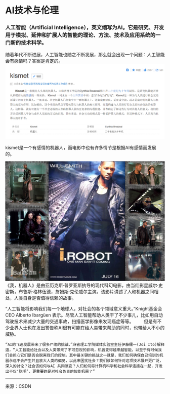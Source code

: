 # AI技术与伦理


### 人工智能（Artificial Intelligence），英文缩写为AI。它是研究、开发用于模拟、延伸和扩展人的智能的理论、方法、技术及应用系统的一门新的技术科学。 

随着年代不断进展，人工智能也随之不断发展，那么就会出现一个问题：人工智能会有感情吗？答案是肯定的。
![](images/lab11.1.png)

kismet是一个有感情的机器人，而电影中也有许多情节是根据AI有感情而发展的。

![](images/lab11.2.jpg)
《我，机器人》是由亚历克斯·普罗亚斯执导的现代科幻电影，由当红影星威尔·史密斯，布鲁斯·格林伍德，詹姆斯·克伦威尔主演。该影片讲述了人和机器之间相处，人类自身是否值得信赖的故事。

“人工智能将影响我们每一个地球人，对社会的各个领域意义重大。”Knight基金会CEO Alberto Ibargüen 表示。尽管人工智能帮助人类干了不少事儿，比如用自动驾驶技术来减少大量的交通事故，扫描医学影像来发现癌症等等。 
　　但是有不少业界人士也在发出警告称AI很有可能在给人类带来帮助的同时，也带给人不小的威胁。 

    “AI的飞速发展带来了很多严峻的挑战，”麻省理工学院媒体实验室主任伊藤穰一(Joi Ito)解释道，“人工智能给社会以及人类带来了不可忽视的影响，机器变得越来越智能，以至于有时候我们会担心它们是否会脱离我们的控制。其中最关键的挑战之一就是，我们如何确保自己培训的机器永远不会产生并且放大人类的偏见，以此来困扰社会？我们该如何针对这项技术展开更广泛，深入的讨论？社会该如何与AI 共同演变？人们如何将计算机科学和社会科学连接在一起，开发出不仅‘聪明’，更重要的是对社会负责的智能机器？”
--------------------- 

来源：CSDN 
